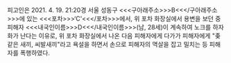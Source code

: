 피고인은 2021. 4. 19. 21:20경 서울 성동구 <<<구아래주소>>>B<<</구아래주소>>>에 있는 <<<포차>>>‘C'<<</포차>>>에서, 위 포차 화장실에서 용변을 보던 중 피해자 <<<내국인이름>>>D<<</내국인이름>>>(남, 28세)이 계속하여 노크를 하자 화가 난다는 이유로, 위 포차 화장실에서 나온 다음 피해자에게 다가가 피해자에게 "좆같은 새끼, 씨발새끼"라고 욕설을 하면서 손으로 피해자의 멱살을 잡고 밀치는 등 피해자를 폭행하였다.